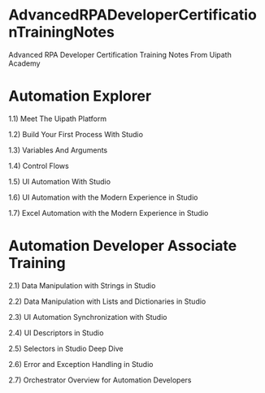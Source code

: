 # AdvancedRPADeveloperCertificationTrainingNotes
Advanced RPA Developer Certification Training Notes From Uipath Academy

# Automation Explorer

1.1) Meet The Uipath Platform


1.2) Build Your First Process With Studio


1.3) Variables And Arguments


1.4) Control Flows


1.5) UI Automation With Studio


1.6) UI Automation with the Modern Experience in Studio


1.7) Excel Automation with the Modern Experience in Studio


# Automation Developer Associate Training 

2.1) Data Manipulation with Strings in Studio


2.2) Data Manipulation with Lists and Dictionaries in Studio


2.3) UI Automation Synchronization with Studio

2.4) UI Descriptors in Studio 

2.5) Selectors in Studio Deep Dive 

2.6) Error and Exception Handling in Studio

2.7) Orchestrator Overview for Automation Developers


